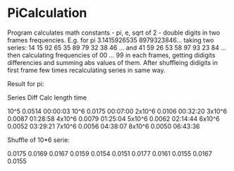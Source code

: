 # PiCalculation
Program calculates math constants - pi, e, sqrt of 2 - double digits in two frames frequencies.
E.g. for pi 3.1415926535 8979323846... taking two series:
  14 15 92 65 35 89 79 32 38 46 ... and
  41 59 26 53 58 97 93 23 84 ...
then calculating frequencies of 00 ... 99 in each frames, getting didigits differencies and
summing abs values of them.
After shuffleing didigits in first frame few times recalculating series in same way.

Result for pi:

Series    Diff    Calc
length            time

10^5      0.0514  00:00:03
10^6      0.0175  00:07:00
2x10^6    0.0106  00:32:20
3x10^6    0.0087  01:28:58
4x10^6    0.0079  01:25:04
5x10^6    0.0062  02:14:44
6x10^6    0.0052  03:29:21
7x10^6    0.0056  04:38:07
8x10^6    0.0050  06:43:36

Shuffle of 10*6 serie:

0.0175
0.0169
0.0167
0.0159
0.0154
0.0151
0.0177
0.0161
0.0155
0.0167
0.0155

#
